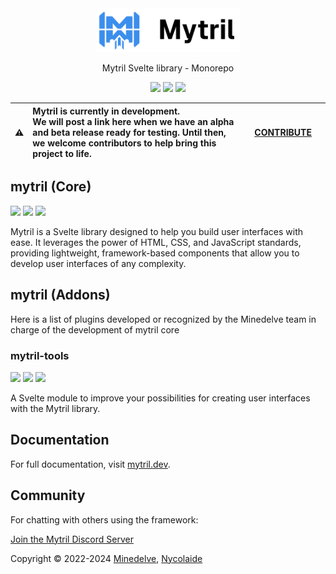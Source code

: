 <div align="center">

<a href="https://mytril.dev" target="_blank">
  <picture>
    <img alt="Mytril Library" src="https://github.com/minedelve/mytril/blob/main/assets/mytril_logo.png" width="230" height="70" style="max-width: 100%;">
  </picture>
</a>

Mytril Svelte library - Monorepo


[![][github-header]](https://github.com/minedelve)
[![][discord-header]](https://discord.gg/fwyaGUhbav)
[![][npm-header]](https://www.npmjs.com/package/mytril)


</div>

| :warning: | **Mytril is currently in development.** <br> We will post a link here when we have an alpha and beta release ready for testing. Until then, we welcome contributors to help bring this project to life. | &nbsp;&nbsp;&nbsp;&nbsp;[CONTRIBUTE](https://github.com/minedelve/mytril)&nbsp;&nbsp;&nbsp;&nbsp; |
| --------- | :------------------------------------------------------------------------------------------------------------------------------------------------------------------------------------------------------- | -------------------------------------------------------------------------------------------------- |


## mytril (Core)

[![][version-mytril]](https://github.com/minedelve/mytril/releases?q=mytril&expanded=true)
[![][installs-mytril]](https://www.npmjs.com/package/mytril)
[![][installs-this-month-mytril]](https://www.npmjs.com/package/mytril)

Mytril is a Svelte library designed to help you build user interfaces with ease. It leverages the power of HTML, CSS, and JavaScript standards, providing lightweight, framework-based components that allow you to develop user interfaces of any complexity.


## mytril (Addons)

Here is a list of plugins developed or recognized by the Minedelve team in charge of the development of mytril core

### mytril-tools

[![][version-mytril-tools]](https://github.com/minedelve/mytril-tools/releases?q=mytril&expanded=true)
[![][installs-mytril-tools]](https://www.npmjs.com/package/mytril-tools)
[![][installs-this-month-mytril-tools]](https://www.npmjs.com/package/mytril-tools)

A Svelte module to improve your possibilities for creating user interfaces with the Mytril library.

## Documentation

For full documentation, visit [mytril.dev](https://mytril.dev).


## Community

For chatting with others using the framework:

[Join the Mytril Discord Server](https://discord.gg/fwyaGUhbav)

Copyright © 2022-2024 [Minedelve](https://minedelve.com), [Nycolaide](https://github.com/Nycolaide)


[github-header]: https://img.shields.io/badge/Github%20@Minedelve-black.svg?style=for-the-badge&logo=Github
[discord-header]: https://img.shields.io/badge/Join%20the%20community-black.svg?style=for-the-badge&logo=Discord
[npm-header]: https://img.shields.io/badge/mytril-black.svg?style=for-the-badge&logo=NPM

[version-mytril]: https://img.shields.io/npm/v/mytril.svg?label=Version&color=f58142
[installs-mytril]: https://badgen.net/npm/dt/mytril?label=NPM%20installs&color=40ba12
[installs-this-month-mytril]: https://badgen.net/npm/dm/mytril?label=NPM%20installs&color=40ba12

[version-mytril-tools]: https://img.shields.io/npm/v/mytril-tools.svg?label=Version&color=f58142
[installs-mytril-tools]: https://badgen.net/npm/dt/mytril-tools?label=NPM%20installs&color=40ba12
[installs-this-month-mytril-tools]: https://badgen.net/npm/dm/mytril-tools?label=NPM%20installs&color=40ba12

